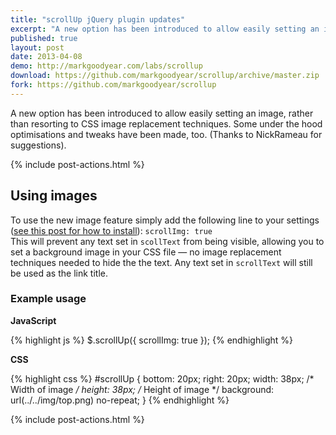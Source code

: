 ```yaml
---
title: "scrollUp jQuery plugin updates"
excerpt: "A new option has been introduced to allow easily setting an image, rather than resorting to CSS image replacement techniques. Some under the hood optimisations and tweaks have been made, too."
published: true
layout: post
date: 2013-04-08
demo: http://markgoodyear.com/labs/scrollup
download: https://github.com/markgoodyear/scrollup/archive/master.zip
fork: https://github.com/markgoodyear/scrollup
---
```


<p>A new option has been introduced to allow easily setting an image, rather than resorting to CSS image replacement techniques. Some under the hood optimisations and tweaks have been made, too. <span class="milli">(Thanks to NickRameau for suggestions).</span></p>

{% include post-actions.html %}

## Using images
To use the new image feature simply add the following line to your settings (<a href="http://markgoodyear.com/2013/01/scrollup-jquery-plugin/">see this post for how to install</a>): <code><span class="opt">scrollImg</span>: <span class="val">true</span>
</code> This will prevent any text set in <code>scollText</code> from being visible, allowing you to set a background image in your CSS file — no image replacement techniques needed to hide the the text. Any text set in <code>scrollText</code> will still be used as the link title.

### Example usage

<strong>JavaScript</strong>

{% highlight js %}
$.scrollUp({
  scrollImg: true
});
{% endhighlight %}

<strong>CSS</strong>

{% highlight css %}
#scrollUp {
  bottom: 20px;
  right: 20px;
  width: 38px; /* Width of image */
  height: 38px; /* Height of image */
  background: url(../../img/top.png) no-repeat;
}
{% endhighlight %}

{% include post-actions.html %}
